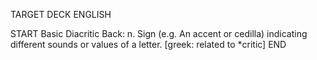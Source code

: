 TARGET DECK
ENGLISH

START
Basic
Diacritic
Back: n. Sign (e.g. An accent or cedilla) indicating different sounds or values of a letter. [greek: related to *critic]
END
